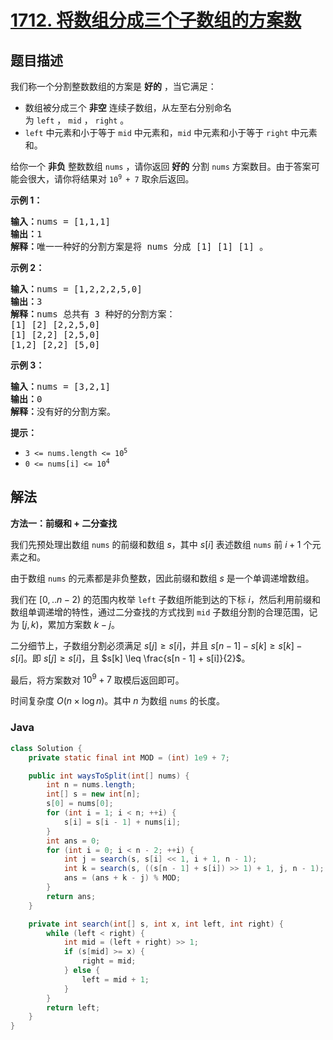 # [1712. 将数组分成三个子数组的方案数](https://leetcode.cn/problems/ways-to-split-array-into-three-subarrays)

## 题目描述

<p>我们称一个分割整数数组的方案是 <strong>好的</strong> ，当它满足：</p>

<ul>
	<li>数组被分成三个 <strong>非空</strong> 连续子数组，从左至右分别命名为 <code>left</code> ， <code>mid</code> ， <code>right</code> 。</li>
	<li><code>left</code> 中元素和小于等于 <code>mid</code> 中元素和，<code>mid</code> 中元素和小于等于 <code>right</code> 中元素和。</li>
</ul>

<p>给你一个 <strong>非负</strong> 整数数组 <code>nums</code> ，请你返回 <strong>好的</strong> 分割 <code>nums</code> 方案数目。由于答案可能会很大，请你将结果对 <code>10<sup>9 </sup>+ 7</code> 取余后返回。</p>



<p><strong>示例 1：</strong></p>

<pre>
<b>输入：</b>nums = [1,1,1]
<b>输出：</b>1
<b>解释：</b>唯一一种好的分割方案是将 nums 分成 [1] [1] [1] 。</pre>

<p><strong>示例 2：</strong></p>

<pre>
<b>输入：</b>nums = [1,2,2,2,5,0]
<b>输出：</b>3
<b>解释：</b>nums 总共有 3 种好的分割方案：
[1] [2] [2,2,5,0]
[1] [2,2] [2,5,0]
[1,2] [2,2] [5,0]
</pre>

<p><strong>示例 3：</strong></p>

<pre>
<b>输入：</b>nums = [3,2,1]
<b>输出：</b>0
<b>解释：</b>没有好的分割方案。</pre>



<p><strong>提示：</strong></p>

<ul>
	<li><code>3 <= nums.length <= 10<sup>5</sup></code></li>
	<li><code>0 <= nums[i] <= 10<sup>4</sup></code></li>
</ul>

## 解法

**方法一：前缀和 + 二分查找**

我们先预处理出数组 `nums` 的前缀和数组 $s$，其中 $s[i]$ 表述数组 `nums` 前 $i+1$ 个元素之和。

由于数组 `nums` 的元素都是非负整数，因此前缀和数组 $s$ 是一个单调递增数组。

我们在 $[0,..n-2)$ 的范围内枚举 `left` 子数组所能到达的下标 $i$，然后利用前缀和数组单调递增的特性，通过二分查找的方式找到 `mid` 子数组分割的合理范围，记为 $[j, k)$，累加方案数 $k-j$。

二分细节上，子数组分割必须满足 $s[j] \geq s[i]$，并且 $s[n - 1] - s[k] \geq s[k] - s[i]$。即 $s[j] \geq s[i]$，且 $s[k] \leq \frac{s[n - 1] + s[i]}{2}$。

最后，将方案数对 $10^9+7$ 取模后返回即可。

时间复杂度 $O(n\times \log n)$。其中 $n$ 为数组 `nums` 的长度。

### **Java**

```java
class Solution {
    private static final int MOD = (int) 1e9 + 7;

    public int waysToSplit(int[] nums) {
        int n = nums.length;
        int[] s = new int[n];
        s[0] = nums[0];
        for (int i = 1; i < n; ++i) {
            s[i] = s[i - 1] + nums[i];
        }
        int ans = 0;
        for (int i = 0; i < n - 2; ++i) {
            int j = search(s, s[i] << 1, i + 1, n - 1);
            int k = search(s, ((s[n - 1] + s[i]) >> 1) + 1, j, n - 1);
            ans = (ans + k - j) % MOD;
        }
        return ans;
    }

    private int search(int[] s, int x, int left, int right) {
        while (left < right) {
            int mid = (left + right) >> 1;
            if (s[mid] >= x) {
                right = mid;
            } else {
                left = mid + 1;
            }
        }
        return left;
    }
}
```
